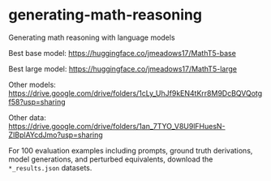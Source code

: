 # generating-math-reasoning
Generating math reasoning with language models

Best base model: https://huggingface.co/jmeadows17/MathT5-base

Best large model: https://huggingface.co/jmeadows17/MathT5-large

Other models: https://drive.google.com/drive/folders/1cLy_UhJf9kEN4tKrr8M9DcBQVQotgf58?usp=sharing

Other data: https://drive.google.com/drive/folders/1an_7TYO_V8U9lFHuesN-ZIBplAYcdJmo?usp=sharing

For 100 evaluation examples including prompts, ground truth derivations, model generations, and perturbed equivalents, download the ```*_results.json``` datasets.
